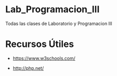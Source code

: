 # Lab_Programacion_III
Todas las clases de Laboratorio y Programacion III


# Recursos Útiles
* https://www.w3schools.com/

* http://php.net/
